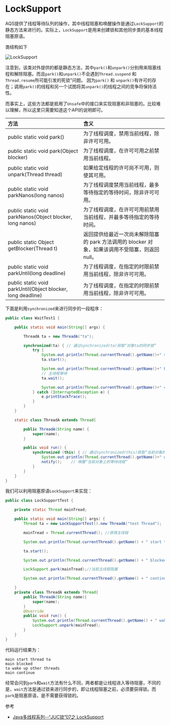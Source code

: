 # LockSupport

AQS提供了线程等待队列的操作，其中线程阻塞和唤醒操作是通过`LockSupport`的静态方法来进行的。实际上，`LockSupport`是用来创建锁和其他同步类的基本线程阻塞原语。

类结构如下

![LockSupport](http://ovn0i3kdg.bkt.clouddn.com/LockSupport.png?imageView/2/w/500)

注意到，该类对外提供的都是静态方法，其中`park()`和`unpark()`分别用来阻塞线程和解除阻塞。而且`park()`和`unpark()`不会遇到`Thread.suspend` 和 `Thread.resume`所可能引发的死锁”问题。
因为`park()` 和 `unpark()`有许可的存在；调用`park()`的线程和另一个试图将其`unpark()`的线程之间的竞争将保持活性。

而事实上，这些方法都是抵用了`Unsafe`中的接口来实现阻塞和非阻塞的。比较难以理解，所以这里只需要知道这个API的说明即可。


| 方法 | 含义 |
| :------------- | :------------- |
| public static void park()   |  为了线程调度，禁用当前线程，除非许可可用。 |
| public static void park(Object blocker)       |  为了线程调度，在许可可用之前禁用当前线程。  |
|  public static void unpark(Thread thread)  | 如果给定线程的许可尚不可用，则使其可用。  |
|public static void parkNanos(long nanos)   | 为了线程调度禁用当前线程，最多等待指定的等待时间，除非许可可用。  |
|public static void parkNanos(Object blocker, long nanos)   |  为了线程调度，在许可可用前禁用当前线程，并最多等待指定的等待时间。  |
|  public static Object getBlocker(Thread t) |  返回提供给最近一次尚未解除阻塞的 park 方法调用的 blocker 对象，如果该调用不受阻塞，则返回 null。 |
| public static void parkUntil(long deadline)| 为了线程调度，在指定的时限前禁用当前线程，除非许可可用。  |
|  public static void parkUntil(Object blocker, long deadline) |为了线程调度，在指定的时限前禁用当前线程，除非许可可用。   |

下面是利用`synchronized`来进行同步的一段程序：
```java
public class WaitTest1 {

    public static void main(String[] args) {

        ThreadA ta = new ThreadA("ta");

        synchronized(ta) { // 通过synchronized(ta)获取“对象ta的同步锁”
            try {
                System.out.println(Thread.currentThread().getName()+" start ta");
                ta.start();

                System.out.println(Thread.currentThread().getName()+" block");
                // 主线程等待
                ta.wait();

                System.out.println(Thread.currentThread().getName()+" continue");
            } catch (InterruptedException e) {
                e.printStackTrace();
            }
        }
    }

    static class ThreadA extends Thread{

        public ThreadA(String name) {
            super(name);
        }

        public void run() {
            synchronized (this) { // 通过synchronized(this)获取“当前对象的同步锁”
                System.out.println(Thread.currentThread().getName()+" wakup others");
                notify();    // 唤醒“当前对象上的等待线程”
            }
        }
    }
}
```
我们可以利用阻塞原语`LockSupport`来实现：
```java
public class LockSupportTest {

    private static Thread mainTread;

    public static void main(String[] args) {
        Thread ta = new LockSupportTest().new ThreadA("test Thread");

        mainTread = Thread.currentThread(); //获得主线程

        System.out.println(Thread.currentThread().getName() + " start thread ta");

        ta.start();

        System.out.println(Thread.currentThread().getName() + " blocked");

        LockSupport.park(mainTread);//当前主线程阻塞

        System.out.println(Thread.currentThread().getName() + " continue");

    }
    private class ThreadA extends Thread{
        public ThreadA(String name){
            super(name);
        }
        @Override
        public void run() {
            System.out.println(Thread.currentThread().getName() + " wake up other threads");
            LockSupport.unpark(mainTread);
        }
    }
}
```
代码运行结果为：
```
main start thread ta
main blocked
ta wake up other threads
main continue
```

经常会问到`park`和`wait`方法有什么不同，两者都是让线程进入等待阻塞，不同的是，`wait`方法是通过锁来进行同步的，即让线程阻塞之前，必须要获得锁。而`park`是阻塞原语，是不需要获得锁的。


参考
* [Java多线程系列--“JUC锁”07之 LockSupport](https://www.cnblogs.com/skywang12345/p/3505784.html#a1)
